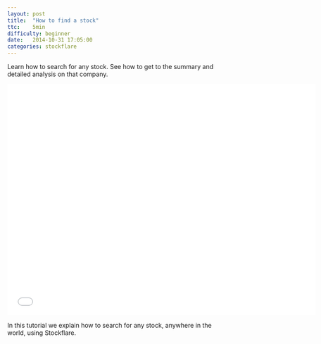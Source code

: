 ```yaml
---
layout: post
title:  "How to find a stock"
ttc:    5min
difficulty: beginner
date:   2014-10-31 17:05:00
categories: stockflare
---
```

Learn how to search for any stock. See how to get to the summary and detailed analysis on that company.

<iframe width="700" height="525" src="//www.youtube.com/embed/83ZWef7nZ9w" frameborder="0" allowfullscreen></iframe>

In this tutorial we explain how to search for any stock, anywhere in the world, using Stockflare.
